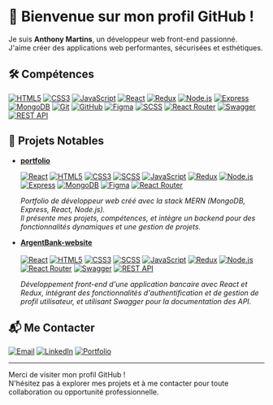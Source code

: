 
<!--
**Martins-Anthony/Martins-Anthony** is a ✨ _special_ ✨ repository because its `README.md` (this file) appears on your GitHub profile.

Here are some ideas to get you started:

- 🔭 I’m currently working on ...
- 🌱 I’m currently learning ...
- 👯 I’m looking to collaborate on ...
- 🤔 I’m looking for help with ...
- 💬 Ask me about ...
- 📫 How to reach me: ...
- 😄 Pronouns: ...
- ⚡ Fun fact: ...
-->
# 👋 Bienvenue sur mon profil GitHub !

Je suis **Anthony Martins**, un développeur web front-end passionné.<br>
J'aime créer des applications web performantes, sécurisées et esthétiques. 

## 🛠️ Compétences

[![HTML5](https://img.shields.io/badge/HTML5-E34F26?style=for-the-badge&logo=html5&logoColor=white)](https://developer.mozilla.org/en-US/docs/Web/HTML)
[![CSS3](https://img.shields.io/badge/CSS3-1572B6?style=for-the-badge&logo=css3&logoColor=white)](https://developer.mozilla.org/en-US/docs/Web/CSS)
[![JavaScript](https://img.shields.io/badge/JavaScript-F7DF1E?style=for-the-badge&logo=javascript&logoColor=black)](https://developer.mozilla.org/en-US/docs/Web/JavaScript)
[![React](https://img.shields.io/badge/React-20232A?style=for-the-badge&logo=react&logoColor=61DAFB)](https://react.dev/)
[![Redux](https://img.shields.io/badge/Redux-764ABC?style=for-the-badge&logo=redux&logoColor=white)](https://redux.js.org/)
[![Node.js](https://img.shields.io/badge/Node.js-43853D?style=for-the-badge&logo=node.js&logoColor=white)](https://nodejs.org)
[![Express](https://img.shields.io/badge/Express-000000?style=for-the-badge&logo=express&logoColor=white)](https://expressjs.com)
[![MongoDB](https://img.shields.io/badge/MongoDB-4EA94B?style=for-the-badge&logo=mongodb&logoColor=white)](https://www.mongodb.com)
[![Git](https://img.shields.io/badge/Git-F05032?style=for-the-badge&logo=git&logoColor=white)](https://git-scm.com)
[![GitHub](https://img.shields.io/badge/GitHub-181717?style=for-the-badge&logo=github&logoColor=white)](github.com)
[![Figma](https://img.shields.io/badge/Figma-F24E1E?style=for-the-badge&logo=figma&logoColor=white)](https://www.figma.com)
[![SCSS](https://img.shields.io/badge/SCSS-CC6699?style=for-the-badge&logo=sass&logoColor=white)](https://sass-lang.com/)
[![React Router](https://img.shields.io/badge/React%20Router-CA4245?style=for-the-badge&logo=react-router&logoColor=white)](https://reactrouter.com/)
[![Swagger](https://img.shields.io/badge/Swagger-Documented-85EA2D?style=for-the-badge&logo=swagger&logoColor=white)](https://swagger.io/)
[![REST API](https://img.shields.io/badge/REST%20API-Implemented-4B8BBE?style=for-the-badge&logo=api&logoColor=white)](https://restfulapi.net/)

## 🌟 Projets Notables

- **[portfolio](https://github.com/Martins-Anthony/portfolio)**<br>

  [![React](https://img.shields.io/badge/React-20232A?style=flat&logo=react&logoColor=61DAFB)](https://react.dev/)
  [![HTML5](https://img.shields.io/badge/HTML5-E34F26?style=flat&logo=html5&logoColor=white)](https://developer.mozilla.org/en-US/docs/Web/HTML)
[![CSS3](https://img.shields.io/badge/CSS3-1572B6?style=flat&logo=css3&logoColor=white)](https://developer.mozilla.org/en-US/docs/Web/CSS)
[![SCSS](https://img.shields.io/badge/SCSS-CC6699?style=flat&logo=sass&logoColor=white)](https://sass-lang.com/)
[![JavaScript](https://img.shields.io/badge/JavaScript-F7DF1E?style=flat&logo=javascript&logoColor=black)](https://developer.mozilla.org/en-US/docs/Web/JavaScript)
[![Redux](https://img.shields.io/badge/Redux-764ABC?style=flat&logo=redux&logoColor=white)](https://redux.js.org/)
[![Node.js](https://img.shields.io/badge/Node.js-43853D?style=flat&logo=node.js&logoColor=white)](https://nodejs.org)
[![Express](https://img.shields.io/badge/Express-000000?style=flat&logo=express&logoColor=white)](https://expressjs.com)
[![MongoDB](https://img.shields.io/badge/MongoDB-4EA94B?style=flat&logo=mongodb&logoColor=white)](https://www.mongodb.com)
[![Figma](https://img.shields.io/badge/Figma-F24E1E?style=flat&logo=figma&logoColor=white)](https://www.figma.com)
[![React Router](https://img.shields.io/badge/React%20Router-CA4245?style=flat&logo=react-router&logoColor=white)](https://reactrouter.com/)
  
  _Portfolio de développeur web créé avec la stack MERN (MongoDB, Express, React, Node.js).<br> Il présente mes projets, compétences, et intègre un backend pour des fonctionnalités dynamiques et une gestion de projets._

- **[ArgentBank-website](https://github.com/Martins-Anthony/ArgentBank-website)**<br>  
  [![React](https://img.shields.io/badge/React-20232A?style=flat&logo=react&logoColor=61DAFB)](https://react.dev/)
  [![HTML5](https://img.shields.io/badge/HTML5-E34F26?style=flat&logo=html5&logoColor=white)](https://developer.mozilla.org/en-US/docs/Web/HTML)
[![CSS3](https://img.shields.io/badge/CSS3-1572B6?style=flat&logo=css3&logoColor=white)](https://developer.mozilla.org/en-US/docs/Web/CSS)
[![SCSS](https://img.shields.io/badge/SCSS-CC6699?style=flat&logo=sass&logoColor=white)](https://sass-lang.com/)
[![JavaScript](https://img.shields.io/badge/JavaScript-F7DF1E?style=flat&logo=javascript&logoColor=black)](https://developer.mozilla.org/en-US/docs/Web/JavaScript)
[![Redux](https://img.shields.io/badge/Redux-764ABC?style=flat&logo=redux&logoColor=white)](https://redux.js.org/)
[![Node.js](https://img.shields.io/badge/Node.js-43853D?style=flat&logo=node.js&logoColor=white)](https://nodejs.org)
[![React Router](https://img.shields.io/badge/React%20Router-CA4245?style=flat&logo=react-router&logoColor=white)](https://reactrouter.com/)
[![Swagger](https://img.shields.io/badge/Swagger-Documented-85EA2D?style=flat&logo=swagger&logoColor=white)](https://swagger.io/)
[![REST API](https://img.shields.io/badge/REST%20API-Implemented-4B8BBE?style=flat&logo=api&logoColor=white)](https://restfulapi.net/)

  
  _Développement front-end d'une application bancaire avec React et Redux, intégrant des fonctionnalités d'authentification et de gestion de profil utilisateur, et utilisant Swagger pour la documentation des API._

## 📬 Me Contacter

[![Email](https://img.shields.io/badge/contact%40webcraft--anthony.com-D14836?style=for-the-badge&logo=gmail&logoColor=white)](mailto:contact@webcraft-anthony.com)
[![LinkedIn](https://img.shields.io/badge/Anthony%20Martins-0077B5?style=for-the-badge&logo=linkedin&logoColor=white)](https://www.linkedin.com/in/martins-anthony/)
[![Portfolio](https://img.shields.io/badge/Portfolio-webcraft--anthony.com-blueviolet?style=for-the-badge&logo=internet-explorer&logoColor=white)](http://webcraft-anthony.com)

---

Merci de visiter mon profil GitHub !<br> 
N'hésitez pas à explorer mes projets et à me contacter pour toute collaboration ou opportunité professionnelle.

